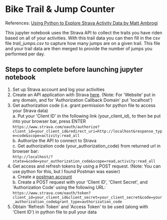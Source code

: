# Bike Trail & Jump Counter

References: [Using Python to Explore Strava Activity Data by Matt Ambrogi](https://towardsdatascience.com/using-the-strava-api-and-pandas-to-explore-your-activity-data-d94901d9bfde)

This jupyter notebook uses the Strava API to collect the trails you have riden based on all of your activities.  With this trail data you can then fill in the csv file *trail_jumps.csv* to capture how many jumps are on a given trail.  This file and your trail data are then merged to provide the number of jumps you performed per day.

## Steps to complete before launching jupyter notebook

1. Set up Strava account and log your activities  
2. Create an API application with Strava [here](https://www.strava.com/settings/api).  (Note: For 'Website' put in any domain, and for 'Authorization Callback Domain' put 'localhost')
3. Get authorization code (i.e. grant permission for python file to access your Strava data)  
a. Put your 'Client ID' in the following link (your_client_id), to then be put into your browser bar, press ENTER  
`https://www.strava.com/oauth/authorize?client_id=your_client_id&redirect_uri=http://localhost&response_type=code&scope=activity:read_all`  
b.  Authorize the API to connect to Strava   
c.  Get authorization code (your_authorization_code) from returned url in browser bar:  
`http://localhost/?state=&code=your_authorization_code&scope=read,activity:read_all`  
4. Get access and refresh tokens by using a POST request.  (Note: You can use python for this, but I found Postman was easier)  
a.  Create a [postman account](https://www.postman.com/)    
b.  Create a POST request with your 'Client ID', 'Client Secret', and 'Authorization Code' using the following URL:  
`https://www.strava.com/oauth/token?client_id=your_client_id&client_secret=your_client_secret&code=your_authorization_code&grant_type=authorization_code` 
5. Obtain 'Refresh Token' and 'Access Token' to be used (along with 'Client ID') in python file to pull your data   
